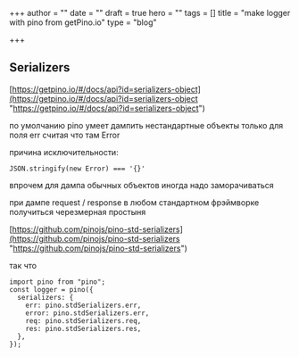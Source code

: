 +++
author = ""
date = ""
draft = true
hero = ""
tags = []
title = "make logger with pino from getPino.io"
type = "blog"

+++
## Serializers

[https://getpino.io/#/docs/api?id=serializers-object](https://getpino.io/#/docs/api?id=serializers-object "https://getpino.io/#/docs/api?id=serializers-object")

по умолчанию pino умеет дампить нестандартные объекты только для поля err считая что там Error

причина исключительности:

    JSON.stringify(new Error) === '{}'

впрочем для дампа обычных объектов иногда надо заморачиваться

при дампе request / response в любом стандартном фрэймворке получиться черезмерная простыня 

[https://github.com/pinojs/pino-std-serializers](https://github.com/pinojs/pino-std-serializers "https://github.com/pinojs/pino-std-serializers")

так что 

    import pino from "pino";
    const logger = pino({
      serializers: {
        err: pino.stdSerializers.err,
        error: pino.stdSerializers.err,
        req: pino.stdSerializers.req,
        res: pino.stdSerializers.res,
      },
    });